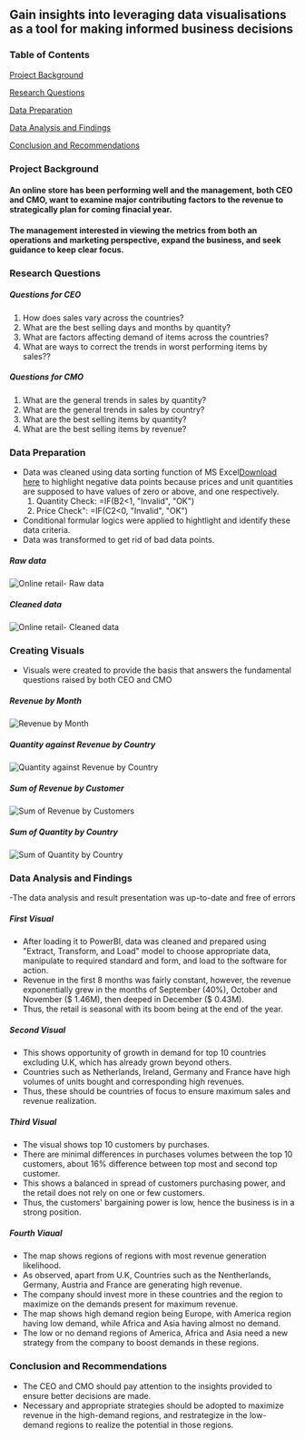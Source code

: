 ## Gain insights into leveraging data visualisations as a tool for making informed business decisions

### Table of Contents 

[Project Background](#project-background)

[Research Questions](#research-questions)

[Data Preparation](#data-preparation)

[Data Analysis and Findings](#data-analysis-and-findings)

[Conclusion and Recommendations](#conclusion-and-recommendations)

### Project Background

#### An online store has been performing well and the management, both CEO and CMO, want to examine major contributing factors to the revenue to strategically plan for coming finacial year.
#### The management interested in viewing the metrics from both an operations and marketing perspective, expand the business, and seek guidance to keep clear focus. 

### Research Questions 
##### Questions for CEO

1. How does sales vary across the countries?
2. What are the best selling days and months by quantity?
3. What are factors affecting demand of items across the countries?
4. What are ways to correct the trends in worst performing items by sales?? 

##### Questions for CMO

1. What are the general trends in sales by quantity?
2. What are the general trends in sales by country?
3. What are the best selling items by quantity?
4. What are the best selling items by revenue?

### Data Preparation

- Data was cleaned using data sorting function of MS Excel[Download here](www.microsoftoffice.com) to highlight negative data points because prices and unit quantities are supposed to have values of zero or above, and one respectively.
    1. Quantity Check: =IF(B2<1, "Invalid", "OK")
    2. Price Check": =IF(C2<0, "Invalid", "OK")
- Conditional formular logics were applied to hightlight and identify these data criteria.
- Data was transformed to get rid of bad data points.

##### Raw data
  ![Online retail- Raw data](https://github.com/user-attachments/assets/d8242fd0-0fd4-4ca0-9b5d-12d3cace9760)
 
 ##### Cleaned data
  ![Online retail- Cleaned data](https://github.com/user-attachments/assets/cbd9b007-f06c-4268-8a81-a6ff9b516756)

### Creating Visuals
- Visuals were created to provide the basis that answers the fundamental questions raised by both CEO and CMO

##### Revenue by Month
![Revenue by Month](https://github.com/user-attachments/assets/2b4a089a-90df-42e5-ac96-301b493547d8)

 ##### Quantity against Revenue by Country
![Quantity against Revenue by Country](https://github.com/user-attachments/assets/44ae642f-4032-4891-bc0a-6e5a54101fb1)

##### Sum of Revenue by Customer
![Sum of Revenue by Customers](https://github.com/user-attachments/assets/5c89874b-d3cb-4fde-ad03-6bbeba0236eb)

##### Sum of Quantity by Country
![Sum of Quantity by Country](https://github.com/user-attachments/assets/f8b62c19-c7ff-4974-bf1f-bb0487ec51b1)

### Data Analysis and Findings

-The data analysis and result presentation was up-to-date and free of errors

##### First Visual
- After loading it to PowerBI, data was cleaned and prepared using "Extract, Transform, and Load" model to choose appropriate data, manipulate to required standard and form, and load to the software for action.
- Revenue in the first 8 months was fairly constant, however, the revenue exponentially grew in the months of September (40%), October and November ($ 1.46M), then deeped in December ($ 0.43M).
- Thus, the retail is seasonal with its boom being at the end of the year.

##### Second Visual
- This shows opportunity of growth in demand for top 10 countries excluding U.K, which has already grown beyond others.
- Countries such as Netherlands, Ireland, Germany and France have high volumes of units bought and corresponding high revenues.
- Thus, these should be countries of focus to ensure maximum sales and revenue realization.

##### Third Visual
- The visual shows top 10 customers by purchases.
- There are minimal differences in purchases volumes between the top 10 customers, about 16% difference between top most and second top customer.
- This shows a balanced in spread of customers purchasing power, and the retail does not rely on one or few customers.
- Thus, the customers' bargaining power is low, hence the business is in a strong position.

##### Fourth Viaual
- The map shows regions of regions with most revenue generation likelihood.
- As observed, apart from U.K, Countries such as the Nentherlands, Germany, Austria and France are generating high revenue.
- The company should invest more in these countries and the region to maximize on the demands present for maximum revenue.
- The map shows high demand region being Europe, with America region having low demand, while Africa and Asia having almost no demand.
- The low or no demand regions of America, Africa and Asia need a new strategy from the company to boost demands in these regions.


### Conclusion and Recommendations 

- The CEO and CMO should pay attention to the insights provided to ensure better decisions are made.
- Necessary and appropriate strategies should be adopted to maximize revenue in the high-demand regions, and restrategize in the low-demand regions to realize the potential in those regions.

